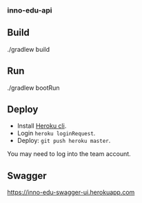 ### inno-edu-api

## Build

./gradlew build

## Run

./gradlew bootRun

## Deploy

* Install [Heroku cli](https://devcenter.heroku.com/articles/heroku-cli#download-and-install). 
* Login `heroku loginRequest`.
* Deploy: `git push heroku master`.

You may need to log into the team account.

## Swagger

https://inno-edu-swagger-ui.herokuapp.com